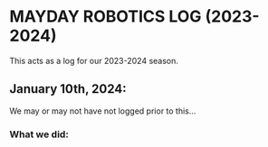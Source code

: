 # MAYDAY ROBOTICS LOG (2023-2024)
This acts as a log for our 2023-2024 season.

## January 10th, 2024:

We may or may not have not logged prior to this...
### What we did:

